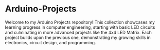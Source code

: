 # Arduino-Projects
Welcome to my Arduino Projects repository! This collection showcases my learning progress in computer engineering, starting with basic LED circuits and culminating in more advanced projects like the 4x4 LED Matrix. Each project builds upon the previous one, demonstrating my growing skills in electronics, circuit design, and programming.
